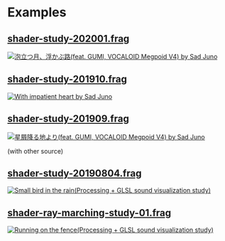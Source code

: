 # Examples

## [shader-study-202001.frag](../data/shader-study-202001.frag)

[![泡立つ月、浮かぶ路(feat. GUMI, VOCALOID Megpoid V4) by Sad Juno](https://i.ytimg.com/vi/VvSWr_wXQx4/sddefault.jpg "泡立つ月、浮かぶ路(feat. GUMI, VOCALOID Megpoid V4) by Sad Juno")](https://www.youtube.com/watch?v=VvSWr_wXQx4)

## [shader-study-201910.frag](../data/shader-study-201910.frag)

[![With impatient heart by Sad Juno](https://i.ytimg.com/vi/ILZz3aaolQ0/sddefault.jpg "With impatient heart by Sad Juno")](https://www.youtube.com/watch?v=ILZz3aaolQ0)

## [shader-study-201909.frag](../data/shader-study-201909.frag)

[![星屑降る地より(feat. GUMI, VOCALOID Megpoid V4) by Sad Juno](https://i.ytimg.com/vi/JOH3b3gxxdA/sddefault.jpg "星屑降る地より(feat. GUMI, VOCALOID Megpoid V4) by Sad Juno")](https://www.youtube.com/watch?v=JOH3b3gxxdA)

(with other source)

## [shader-study-20190804.frag](../data/shader-study-20190804.frag)

[![Small bird in the rain(Processing + GLSL sound visualization study)](https://i.ytimg.com/vi/qMwQ23na1Ek/sddefault.jpg "Small bird in the rain(Processing + GLSL sound visualization study)")](https://www.youtube.com/watch?v=qMwQ23na1Ek)

## [shader-ray-marching-study-01.frag](../data/shader-ray-marching-study-01.frag)

[![Running on the fence(Processing + GLSL sound visualization study)](https://i.ytimg.com/vi/8bA4d6-tRKE/sddefault.jpg "Running on the fence(Processing + GLSL sound visualization study)")](https://www.youtube.com/watch?v=8bA4d6-tRKE)
